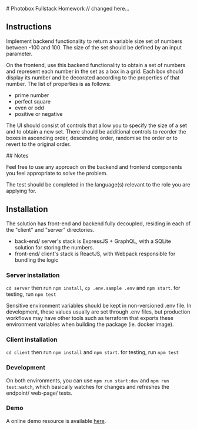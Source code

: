 # Photobox Fullstack Homework
// changed here...
## Instructions

Implement backend functionality to return a variable size set of numbers between -100 and 100.  The size of the set should be defined by an input parameter. 

On the frontend, use this backend functionality to obtain a set of numbers and represent each number in the set as a box in a grid. 
Each box should display its number and be decorated according to the properties of that number. The list of properties is as follows:

* prime number
* perfect square
* even or odd
* positive or negative

The UI should consist of controls that allow you to specify the size of a set and to obtain a new set. There should be additional 
controls to reorder the boxes in ascending order, descending order, randomise the order or to revert to the original order. 

## Notes

Feel free to use any approach on the backend and frontend components you feel appropriate to solve the problem.

The test should be completed in the language(s) relevant to the role you are applying for. 


## Installation

The solution has front-end and backend fully decoupled, residing in each of the "client" and "server" directories.
- back-end/ server's stack is ExpressJS + GraphQL, with a SQLite solution for storing the numbers.
- front-end/ client's stack is ReactJS, with Webpack responsible for bundling the logic

### Server installation

```cd server``` then run ```npm install```, ```cp .env.sample .env``` and ```npm start```.
for testing, run ```npm test```

Sensitive environment variables should be kept in non-versioned .env file. In development, these values usually are set
through .env files, but production workflows may have other tools such as terraform that exports these environment
variables when building the package (ie. docker image).

### Client installation

```cd client``` then run ```npm install``` and ```npm start```. for testing, run ```npm test```

### Development

On both environments, you can use ```npm run start:dev``` and ```npm run test:watch```, which basically
watches for changes and refreshes the endpoint/ web-page/ tests.

### Demo

A online demo resource is available [here](http://pruteanu.uk:8080).

